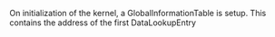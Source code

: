 ﻿On initialization of the kernel, a GlobalInformationTable is setup. This contains the address of the first DataLookupEntry